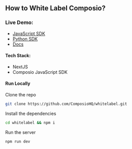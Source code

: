 ## How to White Label Composio?
### Live Demo:
- [JavaScript SDK](https://whitelabel-eight.vercel.app/)
- [Python SDK](https://whitelabel.composio.dev/)
- [Docs](https://docs.composio.dev/patterns/Auth/Integrations#using-your-own-oauth-developer-app)

#### Tech Stack:
- NextJS
- Composio JavaScript SDK

#### Run Locally

Clone the repo
```bash
git clone https://github.com/ComposioHQ/whitelabel.git
```

Install the dependencies
```bash
cd whitelabel && npm i 
```

Run the server
```bash
npm run dev
```
